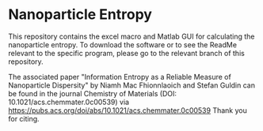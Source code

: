 # Nanoparticle Entropy

This repository contains the excel macro and Matlab GUI for calculating the nanoparticle entropy.  To download the software or to see the ReadMe relevant to the specific program, please go to the relevant branch of this repository.

The associated paper "Information Entropy as a Reliable Measure of Nanoparticle Dispersity" by Niamh Mac Fhionnlaoich and Stefan Guldin can be found in the journal Chemistry of Materials (DOI: 10.1021/acs.chemmater.0c00539) via <https://pubs.acs.org/doi/abs/10.1021/acs.chemmater.0c00539> 
Thank you for citing.
